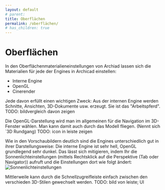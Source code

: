 ```yaml
---
layout: default
# parent: 
title: Oberflächen
permalink: /oberflächen/
# has_children: true
---
```

# Oberflächen

In den Oberflächenmaterialieneinstellungen von Archiad lassen sich die Materialien für jede der Engines in Archicad einstellen:
- Interne Engine
- OpenGL
- Cinerender

Jede davon erfüllt einen wichtigen Zweck:
Aus der internen Engine werden Schnitte, Ansichten, 3D-Dokumente usw. erzeugt. Sie ist das "Arbeitspferd".
TODO: bildvergleich davon zeigen

Die OpenGL-Darstellung wird man im allgemeinen für die Navigation im 3D-Fenster wählen. Man kann damit auch durch das Modell fliegen. (Nennt sich `3D Rundgang)
TODO: icon in leiste zeigen


Wie in den Vorschaubildern deutlich sind die Engines unterschiedlich gut in ihrer Darstellungsweise:
Die interne Engine ist sehr hell, OpenGL grundlegend sehr dunkel. Das lässt sich mitigieren, indem Ihr die Sonnenlichteinstellungen (mittels Rechtsklick auf die Perspektive (Tab oder Navigator)) aufruft und die Einstellungen dort wie folgt ändert:
![Sonnenlichteinstellungen](img/Sonnenlichteinstellungen.png)

Mittlerweile kann durch die Schnellzugreifleiste einfach zwischen den verschieden 3D-Stilen gewechselt werden.
TODO: bild von leiste; UI